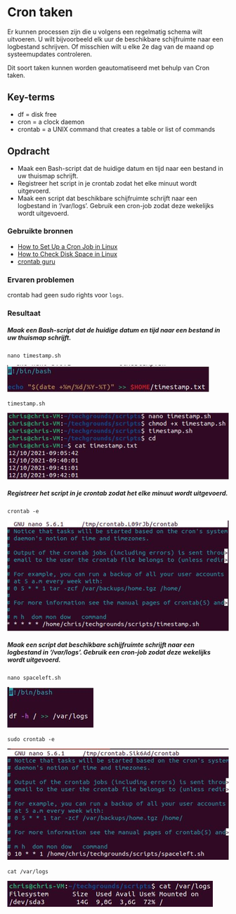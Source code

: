 # Cron taken
Er kunnen processen zijn die u volgens een regelmatig schema wilt uitvoeren. U wilt bijvoorbeeld elk uur de beschikbare schijfruimte naar een logbestand schrijven. Of misschien wilt u elke 2e dag van de maand op systeemupdates controleren.

Dit soort taken kunnen worden geautomatiseerd met behulp van Cron taken.

## Key-terms
- df = disk free
- cron = a clock daemon
- crontab = a UNIX command that creates a table or list of commands


## Opdracht
- Maak een Bash-script dat de huidige datum en tijd naar een bestand in uw thuismap schrijft.
- Registreer het script in je crontab zodat het elke minuut wordt uitgevoerd.
- Maak een script dat beschikbare schijfruimte schrijft naar een logbestand in ‘/var/logs’. Gebruik een cron-job zodat deze wekelijks wordt uitgevoerd.

### Gebruikte bronnen
- [How to Set Up a Cron Job in Linux](https://phoenixnap.com/kb/set-up-cron-job-linux)
- [How to Check Disk Space in Linux](https://phoenixnap.com/kb/linux-check-disk-space)
- [crontab guru](https://crontab.guru/)

### Ervaren problemen
crontab had geen sudo rights voor `logs`.

### Resultaat

##### Maak een Bash-script dat de huidige datum en tijd naar een bestand in uw thuismap schrijft.

`nano timestamp.sh`

![timestampcode](../00_includes/timestampcode.JPG)

`timestamp.sh`

![timestamp](../00_includes/timestamp.JPG)

##### Registreer het script in je crontab zodat het elke minuut wordt uitgevoerd.

`crontab -e`

![crontime](../00_includes/crontime.JPG)


##### Maak een script dat beschikbare schijfruimte schrijft naar een logbestand in ‘/var/logs’. Gebruik een cron-job zodat deze wekelijks wordt uitgevoerd.

`nano spaceleft.sh`

![diskcheck](../00_includes/diskcheck.JPG)

`sudo crontab -e`

![sudocron](../00_includes/sudocron.JPG)

`cat /var/logs`

![logs](../00_includes/logs.JPG)
